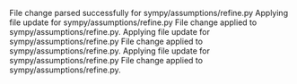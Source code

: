 File change parsed successfully for sympy/assumptions/refine.py
Applying file update for sympy/assumptions/refine.py
File change applied to sympy/assumptions/refine.py.
Applying file update for sympy/assumptions/refine.py
File change applied to sympy/assumptions/refine.py.
Applying file update for sympy/assumptions/refine.py
File change applied to sympy/assumptions/refine.py.
